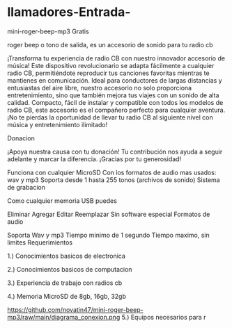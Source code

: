 # llamadores-Entrada-
mini-roger-beep-mp3 Gratis

roger beep o tono de salida, es un accesorio de sonido para tu radio cb

¡Transforma tu experiencia de radio CB con nuestro innovador accesorio de música! Este dispositivo revolucionario se adapta fácilmente a cualquier radio CB, permitiéndote reproducir tus canciones favoritas mientras te mantienes en comunicación. Ideal para conductores de largas distancias y entusiastas del aire libre, nuestro accesorio no solo proporciona entretenimiento, sino que también mejora tus viajes con un sonido de alta calidad. Compacto, fácil de instalar y compatible con todos los modelos de radio CB, este accesorio es el compañero perfecto para cualquier aventura. ¡No te pierdas la oportunidad de llevar tu radio CB al siguiente nivel con música y entretenimiento ilimitado!

Donacion

¡Apoya nuestra causa con tu donación! Tu contribución nos ayuda a seguir adelante y marcar la diferencia. ¡Gracias por tu generosidad!

Funciona con cualquier MicroSD
Con los formatos de audio mas usados: wav y mp3
Soporta desde 1 hasta 255 tonos (archivos de sonido)
Sistema de grabacion

Como cualquier memoria USB puedes

Eliminar
Agregar
Editar
Reemplazar
Sin software especial
Formatos de audio

Soporta Wav y mp3
Tiempo minimo de 1 segundo
Tiempo maximo, sin limites
Requerimientos

1.) Conocimientos basicos de electronica

2.) Conocimientos basicos de computacion

3.) Experiencia de trabajo con radios cb

4.) Memoria MicroSD de 8gb, 16gb, 32gb

https://github.com/novatin47/mini-roger-beep-mp3/raw/main/diagrama_conexion.png
5.) Equipos necesarios para r
